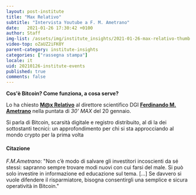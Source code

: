 ```yaml
---
layout: post-institute
title: "Max Relativo"
subtitle: "Intervista Youtube a F. M. Ametrano" 
date:   2021-01-26 17:30:42 +0100
author: Staff
img-list: /assets/img/institute_insights/2021-01-26-max-relativo-thumb.jpg
video-top: oZaUZ2iFK0Y
parent-category: institute-insights
categories: ["rassegna stampa"]
locale: it
uid: 20210126-institute-events
published: true
comments: false
---
```

**Cos'è Bitcoin? Come funziona, a cosa serve?**

Lo ha chiesto [**M@x Relativo**](https://youtube.com/c/MaxRelativo) al direttore scientifico DGI [**Ferdinando M. Ametrano**](https://ametrano.net/) nella puntata di _30' MAX_ del 20 gennaio.

Si parla di Bitcoin, scarsità digitale e registro distribuito, al di la dei sottostanti tecnici: un approfondimento per chi si sta approcciando al mondo crypto per la prima volta

#### Citazione

_F.M.Ametrano_: "Non c’è modo di salvare gli investitori incoscienti da sé stessi: sapranno sempre trovare modi nuovi con cui farsi del male. Si può solo investire in informazione ed educazione sul tema. [...] Se davvero si vuole difendere il risparmiatore, bisogna consentirgli una semplice e sicura operatività in Bitcoin."
